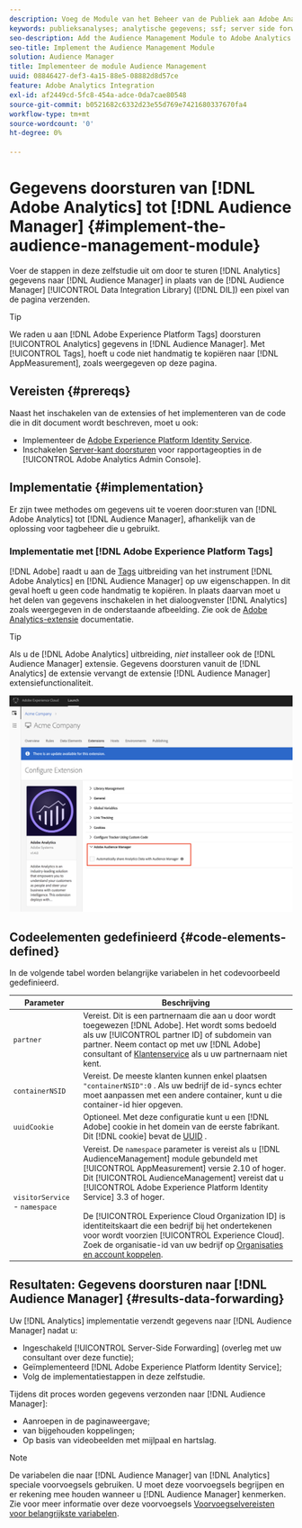```yaml
---
description: Voeg de Module van het Beheer van de Publiek aan Adobe Analytics AppMeasurement toe om de gegevens van Analytics aan Audience Manager door te sturen in plaats van het hebben van de code van de Data Integration Library van de Audience Manager (DIL) een pixel van de pagina verzendt.
keywords: publieksanalyses; analytische gegevens; ssf; server side forward
seo-description: Add the Audience Management Module to Adobe Analytics AppMeasurement to forward Analytics data to Audience Manager instead of having the Audience Manager Data Integration Library (DIL) code send a pixel from the page.
seo-title: Implement the Audience Management Module
solution: Audience Manager
title: Implementeer de module Audience Management
uuid: 08846427-def3-4a15-88e5-08882d8d57ce
feature: Adobe Analytics Integration
exl-id: af2449cd-5fc8-454a-adce-0da7cae80548
source-git-commit: b0521682c6332d23e55d769e7421680337670fa4
workflow-type: tm+mt
source-wordcount: '0'
ht-degree: 0%

---
```


# Gegevens doorsturen van [!DNL Adobe Analytics] tot [!DNL Audience Manager] {#implement-the-audience-management-module}

Voer de stappen in deze zelfstudie uit om door te sturen [!DNL Analytics] gegevens naar [!DNL Audience Manager] in plaats van de [!DNL Audience Manager] [!UICONTROL Data Integration Library] ([!DNL DIL]) een pixel van de pagina verzenden.

>[!TIP]
>
>We raden u aan [!DNL Adobe Experience Platform Tags] doorsturen [!UICONTROL Analytics] gegevens in [!DNL Audience Manager]. Met [!UICONTROL Tags], hoeft u code niet handmatig te kopiëren naar [!DNL AppMeasurement], zoals weergegeven op deze pagina.

## Vereisten {#prereqs}

Naast het inschakelen van de extensies of het implementeren van de code die in dit document wordt beschreven, moet u ook:

* Implementeer de [Adobe Experience Platform Identity Service](https://experienceleague.adobe.com/docs/id-service/using/home.html).
* Inschakelen [Server-kant doorsturen](https://experienceleague.adobe.com/docs/analytics/admin/admin-tools/server-side-forwarding/ssf.html) voor rapportageopties in de [!UICONTROL Adobe Analytics Admin Console].

## Implementatie {#implementation}

Er zijn twee methodes om gegevens uit te voeren door:sturen van [!DNL Adobe Analytics] tot [!DNL Audience Manager], afhankelijk van de oplossing voor tagbeheer die u gebruikt.

### Implementatie met [!DNL Adobe Experience Platform Tags]

[!DNL Adobe] raadt u aan de [Tags](https://experienceleague.adobe.com/docs/experience-platform/tags/home.html?lang=en) uitbreiding van het instrument [!DNL Adobe Analytics] en [!DNL Audience Manager] op uw eigenschappen. In dit geval hoeft u geen code handmatig te kopiëren. In plaats daarvan moet u het delen van gegevens inschakelen in het dialoogvenster [!DNL Analytics] zoals weergegeven in de onderstaande afbeelding. Zie ook de [Adobe Analytics-extensie](https://experienceleague.adobe.com/docs/experience-platform/tags/extensions/adobe/analytics/overview.html#adobe-audience-manager) documentatie.

>[!TIP]
>
>Als u de [!DNL Adobe Analytics] uitbreiding, *niet* installeer ook de [!DNL Audience Manager] extensie. Gegevens doorsturen vanuit de [!DNL Analytics] de extensie vervangt de extensie [!DNL Audience Manager] extensiefunctionaliteit.

![Hoe te om gegevens toe te laten delend van de uitbreiding van Adobe Analytics aan Audience Manager](/help/using/integration/assets/analytics-to-aam.png)

## Codeelementen gedefinieerd {#code-elements-defined}

In de volgende tabel worden belangrijke variabelen in het codevoorbeeld gedefinieerd.

| Parameter | Beschrijving |
|--- |--- |
| `partner` | Vereist. Dit is een partnernaam die aan u door wordt toegewezen [!DNL Adobe]. Het wordt soms bedoeld als uw [!UICONTROL partner ID] of subdomein van partner.  Neem contact op met uw [!DNL Adobe] consultant of [Klantenservice](https://helpx.adobe.com/marketing-cloud/contact-support.html) als u uw partnernaam niet kent. |
| `containerNSID` | Vereist. De meeste klanten kunnen enkel plaatsen  `"containerNSID":0` . Als uw bedrijf de id-syncs echter moet aanpassen met een andere container, kunt u die container-id hier opgeven. |
| `uuidCookie` | Optioneel. Met deze configuratie kunt u een [!DNL Adobe] cookie in het domein van de eerste fabrikant. Dit [!DNL cookie] bevat de [UUID](../../reference/ids-in-aam.md) . |
| `visitorService` - `namespace` | Vereist. De `namespace` parameter is vereist als u [!DNL AudienceManagement] module gebundeld met [!UICONTROL AppMeasurement] versie 2.10 of hoger. Dit [!UICONTROL AudienceManagement] vereist dat u [!UICONTROL Adobe Experience Platform Identity Service] 3.3 of hoger. <br><br>De [!UICONTROL Experience Cloud Organization ID] is identiteitskaart die een bedrijf bij het ondertekenen voor wordt voorzien [!UICONTROL Experience Cloud]. Zoek de organisatie-id van uw bedrijf op [Organisaties en account koppelen](https://experienceleague.adobe.com/docs/core-services/interface/manage-users-and-products/organizations.html). |

## Resultaten: Gegevens doorsturen naar [!DNL Audience Manager] {#results-data-forwarding}

Uw [!DNL Analytics] implementatie verzendt gegevens naar [!DNL Audience Manager] nadat u:

* Ingeschakeld [!UICONTROL Server-Side Forwarding] (overleg met uw consultant over deze functie);
* Geïmplementeerd [!DNL Adobe Experience Platform Identity Service];
* Volg de implementatiestappen in deze zelfstudie.

Tijdens dit proces worden gegevens verzonden naar [!DNL Audience Manager]:

* Aanroepen in de paginaweergave;
* van bijgehouden koppelingen;
* Op basis van videobeelden met mijlpaal en hartslag.

>[!NOTE]
>
>De variabelen die naar [!DNL Audience Manager] van [!DNL Analytics] speciale voorvoegsels gebruiken. U moet deze voorvoegsels begrijpen en er rekening mee houden wanneer u [!DNL Audience Manager] kenmerken. Zie voor meer informatie over deze voorvoegsels [Voorvoegselvereisten voor belangrijkste variabelen](../../features/traits/trait-variable-prefixes.md).
